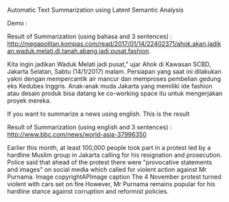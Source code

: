 Automatic Text Summarization using Latent Semantic Analysis

Demo :

Result of Summarization (using bahasa and 3 sentences) :
http://megapolitan.kompas.com/read/2017/01/14/22402371/ahok.akan.jadikan.waduk.melati.di.tanah.abang.jadi.pusat.fashion.

Kita ingin jadikan Waduk Melati jadi pusat," ujar Ahok di Kawasan SCBD, Jakarta Selatan, Sabtu (14/1/2017) malam. 
Persiapan yang saat ini dilakukan yakni dengan mempercantik air mancur dan memproses pembelian gedung eks Kedubes Inggris. 
Anak-anak muda Jakarta yang memiliki ide fashion atau desain produk bisa datang ke co-working space itu untuk mengerjakan proyek mereka. 

If you want to summarize a news using english. This is the result

Result of Summarization (using english and 3 sentences) :
http://www.bbc.com/news/world-asia-37996350

Earlier this month, at least 100,000 people took part in a protest led by a hardline Muslim group in Jakarta calling for his resignation and prosecution. 
Police said that ahead of the protest there were "provocative statements and images" on social media which called for violent action against Mr Purnama. 
Image copyrightAPImage caption The 4 November protest turned violent with cars set on fire However, Mr Purnama remains popular for his hardline stance against corruption and reformist policies. 
